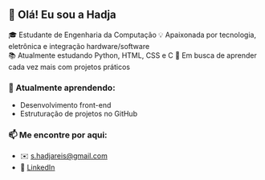 ## 👋 Olá! Eu sou a Hadja

🎓 Estudante de Engenharia da Computação
💡 Apaixonada por tecnologia, eletrônica e integração hardware/software  
📚 Atualmente estudando Python, HTML, CSS e C
🔧 Em busca de aprender cada vez mais com projetos práticos


### 🌱 Atualmente aprendendo:

- Desenvolvimento front-end
- Estruturação de projetos no GitHub

  
### 📫 Me encontre por aqui:
- ✉️ s.hadjareis@gmail.com
- 💼 [LinkedIn](https://www.linkedin.com/in/sarah-hadja-121741303/)
